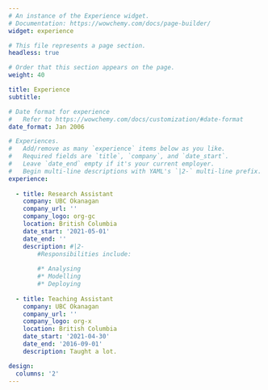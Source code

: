 ```yaml
---
# An instance of the Experience widget.
# Documentation: https://wowchemy.com/docs/page-builder/
widget: experience

# This file represents a page section.
headless: true

# Order that this section appears on the page.
weight: 40

title: Experience
subtitle:

# Date format for experience
#   Refer to https://wowchemy.com/docs/customization/#date-format
date_format: Jan 2006

# Experiences.
#   Add/remove as many `experience` items below as you like.
#   Required fields are `title`, `company`, and `date_start`.
#   Leave `date_end` empty if it's your current employer.
#   Begin multi-line descriptions with YAML's `|2-` multi-line prefix.
experience:
  
  - title: Research Assistant
    company: UBC Okanagan
    company_url: ''
    company_logo: org-gc
    location: British Columbia
    date_start: '2021-05-01'
    date_end: ''
    description: #|2-
        #Responsibilities include:
        
        #* Analysing
        #* Modelling
        #* Deploying
        
  - title: Teaching Assistant
    company: UBC Okanagan
    company_url: ''
    company_logo: org-x
    location: British Columbia
    date_start: '2021-04-30'
    date_end: '2016-09-01'
    description: Taught a lot.        

design:
  columns: '2'
---
```

